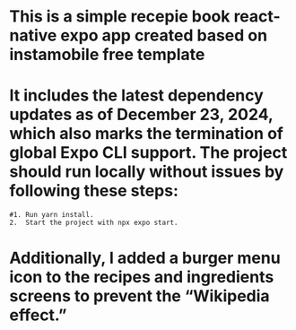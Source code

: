 # This is a simple recepie book react-native expo app created based on instamobile free template

# It includes the latest dependency updates as of December 23, 2024, which also marks the termination of global Expo CLI support. The project should run locally without issues by following these steps:
	#1.	Run yarn install.
	2.	Start the project with npx expo start.

# Additionally, I added a burger menu icon to the recipes and ingredients screens to prevent the “Wikipedia effect.”
